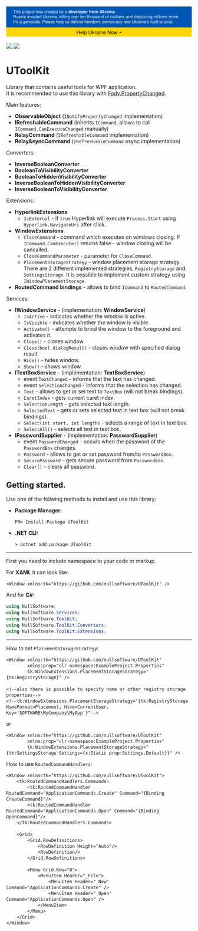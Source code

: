 [![Stand With Ukraine](https://raw.githubusercontent.com/vshymanskyy/StandWithUkraine/main/banner-direct-single.svg)](https://stand-with-ukraine.pp.ua)

[![](https://img.shields.io/nuget/vpre/UToolKit)](https://www.nuget.org/packages/UToolKit/)
[![](https://img.shields.io/nuget/dt/UToolKit)](https://www.nuget.org/packages/UToolKit/)

# UToolKit
Library that contains useful tools for WPF application.  
It is recommended to use this library with [Fody.PropertyChanged](https://github.com/Fody/PropertyChanged).

Main features:
- **ObservableObject** (`INotifyPropertyChanged` implementation)
- **IRefreshableCommand** (inherits `ICommand`, allows to call `ICommand.CanExecuteChanged` manually)
- **RelayCommand** (`IRefreshableCommand` implementation)
- **RelayAsyncCommand** (`IRefreshableCommand` async implementation)

Converters:
- **InverseBooleanConverter**
- **BooleanToVisibilityConverter**
- **BooleanToHiddenVisibilityConverter**
- **InverseBooleanToHiddenVisibilityConverter**
- **InverseBooleanToVisibilityConverter**

Extensions:
- **HyperlinkExtensions**
  * `IsExternal` - if `true` Hyperlink will execute `Process.Start` using `Hyperlink.NavigateUri` after click.
- **WindowExtensions**
  * `CloseCommand` - command which executes on windows closing. If `ICommand.CanExecute()` returns false - window closing will be cancalled.
  * `CloseCommandParameter` - parameter for `CloseCommand`.
  * `PlacementStorageStrategy` - window placement storage strategy.
  There are 2 different implemented strategies, `RegistryStorage` and `SettingsStorage`.
  It is possible to implement custom strategy using `IWindowPlacementStorage`.  
- **RoutedCommand bindings** - allows to bind `ICommand` to `RoutedCommand`.

Services:
- **IWindowService** - (implementation: **WindowService**)
  * `IsActive` - indicates whether the window is active.
  * `IsVisible` - indicates whether the window is visible.
  * `Activate()` - attempts to brind the window to the foreground and activates it.
  * `Close()` - closes window.
  * `Close(bool dialogResult)` - closes window with specified dialog result.
  * `Hide()` - hides window.
  * `Show()` - shows window.
- **ITextBoxService** - (implementation: **TextBoxService**)
  * event `TextChanged` - informs that the text has changed.
  * event `SelectionChanged` - informs that the selection has changed.
  * `Text` - allows to get or set text to `TextBox` (will not break bindings).
  * `CaretIndex` - gets current caret index.
  * `SelectionLength` - gets selected text length.
  * `SelectedText` - gets or sets selected text in text box (will not break bindings).
  * `Select(int start, int length)` - selects a range of text in text box.
  * `SelectAll()` - selects all text in text box.
- **IPasswordSupplier** - (implementation: **PasswordSupplier**)
  * event `PasswordChanged` - occurs when the password of the `PasswordBox` changes.
  * `Password` - allows to get or set password from/to `PasswordBox`.
  * `SecurePassword` - gets secure password from `PasswordBox`.
  * `Clear()` - clears all password.

## Getting started.
Use one of the follwing methods to install and use this library:

- **Package Manager:**

    ```batch
    PM> Install-Package UToolKit
    ```

- **.NET CLI:**

    ```batch
    > dotnet add package UToolKit
    ```
----
First you need to include namespace to your code or markup.  

For **XAML** it can look like:
```XAML
<Window xmlns:tk="https://github.com/nullsoftware/UToolKit" />
```

And for **C#**:
```C#
using NullSoftware;
using NullSoftware.Services;
using NullSoftware.ToolKit;
using NullSoftware.ToolKit.Converters;
using NullSoftware.ToolKit.Extensions;
```
----
How to set `PlacementStorageStrategy`:  

```XAML
<Window xmlns:tk="https://github.com/nullsoftware/UToolKit" 
        xmlns:prop="clr-namespace:ExampleProject.Properties"
        tk:WindowExtensions.PlacementStorageStrategy="{tk:RegistryStorage}" />
        
<!--also there is possible to specify name or other registry storage properties-->
<!--tk:WindowExtensions.PlacementStorageStrategy="{tk:RegistryStorage NameFormat=Placement, Hive=CurrentUser, Key='SOFTWARE\MyCompany\MyApp'}"-->
```
or
```XAML
<Window xmlns:tk="https://github.com/nullsoftware/UToolKit" 
        xmlns:prop="clr-namespace:ExampleProject.Properties"
        tk:WindowExtensions.PlacementStorageStrategy="{tk:SettingsStorage Settings={x:Static prop:Settings.Default}}" />
```

How to use `RoutedCommandHandlers`:
```XAML
<Window xmlns:tk="https://github.com/nullsoftware/UToolKit">
    <tk:RoutedCommandHandlers.Commands>
        <tk:RoutedCommandHandler RoutedCommand="ApplicationCommands.Create" Command="{Binding CreateCommand}"/>
        <tk:RoutedCommandHandler RoutedCommand="ApplicationCommands.Open" Command="{Binding OpenCommand}"/>
    </tk:RoutedCommandHandlers.Commands>
    
    <Grid>
        <Grid.RowDefinitions>
            <RowDefinition Height="Auto"/>
            <RowDefinition/>
        </Grid.RowDefinitions>
        
        <Menu Grid.Row="0">
            <MenuItem Header="_File">
                <MenuItem Header="_New" Command="ApplicationCommands.Create" />
                <MenuItem Header="_Open" Command="ApplicationCommands.Open" />
            </MenuItem>
        </Menu>
    </Grid>
</Window>
```
